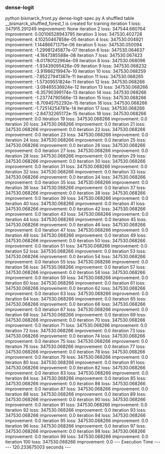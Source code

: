 ### dense-logit


python bismarck_front.py dense-logit-spec.py
A shuffled table __bismarck_shuffled_forest_1 is created for training
iteration 1 	loss: 347915.291249 	improvement:  None
iteration 2 	loss: 347544.660764 	improvement:  0.00106528943795
iteration 3 	loss: 347530.402728 	improvement:  4.10250467858e-05
iteration 4 	loss: 347530.004921 	improvement:  1.14466671375e-06
iteration 5 	loss: 347530.050094 	improvement:  -1.29981245877e-07
iteration 6 	loss: 347530.064637 	improvement:  -4.1847385588e-08
iteration 7 	loss: 347530.067423 	improvement:  -8.01780122964e-09
iteration 8 	loss: 347530.068096 	improvement:  -1.93439095426e-09
iteration 9 	loss: 347530.068232 	improvement:  -3.91986219947e-10
iteration 10 	loss: 347530.068259 	improvement:  -7.85227941387e-11
iteration 11 	loss: 347530.068265 	improvement:  -1.57309551824e-11
iteration 12 	loss: 347530.068266 	improvement:  -3.08465536924e-12
iteration 13 	loss: 347530.068266 	improvement:  -6.35790399174e-13
iteration 14 	loss: 347530.068266 	improvement:  -1.23774790566e-13
iteration 15 	loss: 347530.068266 	improvement:  -8.70945752292e-15
iteration 16 	loss: 347530.068266 	improvement:  -1.72514254781e-14
iteration 17 	loss: 347530.068266 	improvement:  -2.84732265172e-15
iteration 18 	loss: 347530.068266 	improvement:  0.0
iteration 19 	loss: 347530.068266 	improvement:  0.0
iteration 20 	loss: 347530.068266 	improvement:  0.0
iteration 21 	loss: 347530.068266 	improvement:  0.0
iteration 22 	loss: 347530.068266 	improvement:  0.0
iteration 23 	loss: 347530.068266 	improvement:  0.0
iteration 24 	loss: 347530.068266 	improvement:  0.0
iteration 25 	loss: 347530.068266 	improvement:  0.0
iteration 26 	loss: 347530.068266 	improvement:  0.0
iteration 27 	loss: 347530.068266 	improvement:  0.0
iteration 28 	loss: 347530.068266 	improvement:  0.0
iteration 29 	loss: 347530.068266 	improvement:  0.0
iteration 30 	loss: 347530.068266 	improvement:  0.0
iteration 31 	loss: 347530.068266 	improvement:  0.0
iteration 32 	loss: 347530.068266 	improvement:  0.0
iteration 33 	loss: 347530.068266 	improvement:  0.0
iteration 34 	loss: 347530.068266 	improvement:  0.0
iteration 35 	loss: 347530.068266 	improvement:  0.0
iteration 36 	loss: 347530.068266 	improvement:  0.0
iteration 37 	loss: 347530.068266 	improvement:  0.0
iteration 38 	loss: 347530.068266 	improvement:  0.0
iteration 39 	loss: 347530.068266 	improvement:  0.0
iteration 40 	loss: 347530.068266 	improvement:  0.0
iteration 41 	loss: 347530.068266 	improvement:  0.0
iteration 42 	loss: 347530.068266 	improvement:  0.0
iteration 43 	loss: 347530.068266 	improvement:  0.0
iteration 44 	loss: 347530.068266 	improvement:  0.0
iteration 45 	loss: 347530.068266 	improvement:  0.0
iteration 46 	loss: 347530.068266 	improvement:  0.0
iteration 47 	loss: 347530.068266 	improvement:  0.0
iteration 48 	loss: 347530.068266 	improvement:  0.0
iteration 49 	loss: 347530.068266 	improvement:  0.0
iteration 50 	loss: 347530.068266 	improvement:  0.0
iteration 51 	loss: 347530.068266 	improvement:  0.0
iteration 52 	loss: 347530.068266 	improvement:  0.0
iteration 53 	loss: 347530.068266 	improvement:  0.0
iteration 54 	loss: 347530.068266 	improvement:  0.0
iteration 55 	loss: 347530.068266 	improvement:  0.0
iteration 56 	loss: 347530.068266 	improvement:  0.0
iteration 57 	loss: 347530.068266 	improvement:  0.0
iteration 58 	loss: 347530.068266 	improvement:  0.0
iteration 59 	loss: 347530.068266 	improvement:  0.0
iteration 60 	loss: 347530.068266 	improvement:  0.0
iteration 61 	loss: 347530.068266 	improvement:  0.0
iteration 62 	loss: 347530.068266 	improvement:  0.0
iteration 63 	loss: 347530.068266 	improvement:  0.0
iteration 64 	loss: 347530.068266 	improvement:  0.0
iteration 65 	loss: 347530.068266 	improvement:  0.0
iteration 66 	loss: 347530.068266 	improvement:  0.0
iteration 67 	loss: 347530.068266 	improvement:  0.0
iteration 68 	loss: 347530.068266 	improvement:  0.0
iteration 69 	loss: 347530.068266 	improvement:  0.0
iteration 70 	loss: 347530.068266 	improvement:  0.0
iteration 71 	loss: 347530.068266 	improvement:  0.0
iteration 72 	loss: 347530.068266 	improvement:  0.0
iteration 73 	loss: 347530.068266 	improvement:  0.0
iteration 74 	loss: 347530.068266 	improvement:  0.0
iteration 75 	loss: 347530.068266 	improvement:  0.0
iteration 76 	loss: 347530.068266 	improvement:  0.0
iteration 77 	loss: 347530.068266 	improvement:  0.0
iteration 78 	loss: 347530.068266 	improvement:  0.0
iteration 79 	loss: 347530.068266 	improvement:  0.0
iteration 80 	loss: 347530.068266 	improvement:  0.0
iteration 81 	loss: 347530.068266 	improvement:  0.0
iteration 82 	loss: 347530.068266 	improvement:  0.0
iteration 83 	loss: 347530.068266 	improvement:  0.0
iteration 84 	loss: 347530.068266 	improvement:  0.0
iteration 85 	loss: 347530.068266 	improvement:  0.0
iteration 86 	loss: 347530.068266 	improvement:  0.0
iteration 87 	loss: 347530.068266 	improvement:  0.0
iteration 88 	loss: 347530.068266 	improvement:  0.0
iteration 89 	loss: 347530.068266 	improvement:  0.0
iteration 90 	loss: 347530.068266 	improvement:  0.0
iteration 91 	loss: 347530.068266 	improvement:  0.0
iteration 92 	loss: 347530.068266 	improvement:  0.0
iteration 93 	loss: 347530.068266 	improvement:  0.0
iteration 94 	loss: 347530.068266 	improvement:  0.0
iteration 95 	loss: 347530.068266 	improvement:  0.0
iteration 96 	loss: 347530.068266 	improvement:  0.0
iteration 97 	loss: 347530.068266 	improvement:  0.0
iteration 98 	loss: 347530.068266 	improvement:  0.0
iteration 99 	loss: 347530.068266 	improvement:  0.0
iteration 100 	loss: 347530.068266 	improvement:  0.0
--- Execution Time ---
--- 120.233675003 seconds ---
